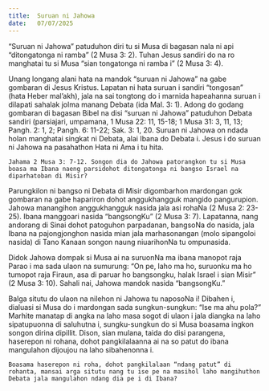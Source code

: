 ```yaml
---
title:  Suruan ni Jahowa
date:   07/07/2025
---
```


“Suruan ni Jahowa” patuduhon diri tu si Musa di bagasan nala ni api “ditongatonga ni ramba” (2 Musa 3: 2). Tuhan Jesus sandiri do na ro manghatai tu si Musa “sian tongatonga ni ramba i” (2 Musa 3: 4).

Unang longang alani hata na mandok “suruan ni Jahowa” na gabe gombaran di Jesus Kristus. Lapatan ni hata suruan i sandiri “tongosan” (hata Heber mal’akh), jala na sai tongtong do i marnida hapeahanna suruan i dilapati sahalak jolma manang Debata (ida Mal. 3: 1). Adong do godang gombaran di bagasan Bibel na disi “suruan ni Jahowa” patuduhon Debata sandiri (parsiajari, umpamana, 1 Musa 22: 11, 15-18; 1 Musa 31: 3, 11, 13; Pangh. 2: 1, 2; Pangh. 6: 11-22; Sak. 3: 1, 20. Suruan ni Jahowa on ndada holan manghatai singkat ni Debata, alai Ibana do Debata i. Jesus i do suruan ni Jahowa na pasahathon Hata ni Ama i tu hita.

`Jahama 2 Musa 3: 7-12. Songon dia do Jahowa patorangkon tu si Musa boasa ma Ibana naeng parsidohot ditongatonga ni bangso Israel na diparhatoban di Misir?`

Parungkilon ni bangso ni Debata di Misir digombarhon mardongan gok gombaran na gabe hapariron dohot anggukhangguk mangido pangurupion. Jahowa manangihon anggukhangguk nasida jala asi rohaNa (2 Musa 2: 23-25). Ibana manggoari nasida “bangsongKu” (2 Musa 3: 7). Lapatanna, nang andorang di Sinai dohot patoguhon parpadanan, bangsoNa do nasida, jala Ibana na pajongjonghon nasida mian jala marhasonangan (molo sipangoloi nasida) di Tano Kanaan songon naung niuarihonNa tu ompunasida.

Didok Jahowa dompak si Musa ai na suruonNa ma ibana manopot raja Parao i ma sada ulaon na sumurung: “On pe, laho ma ho, suruonku ma ho tumopot raja Firaun, asa di paruar ho bangsongku, halak Israel i sian Misir” (2 Musa 3: 10). Sahali nai, Jahowa mandok nasida “bangsongKu.”

Balga situtu do ulaon na nilehon ni Jahowa tu naposoNa i! Dibahen i, dialuasi si Musa do i mardongan sada sungkun-sungkun: “Ise ma ahu pola?” Marhite manatap di angka na laho masa sogot di ulaon i jala diangka na laho sipatupuonna di saluhutna i, sungku-sungkun do si Musa boasama ingkon songon dirina dipillit. Dison, sian mulana, taida do disi parangena, haserepon ni rohana, dohot pangkilalaanna ai na so patut do ibana mangulahon dijoujou na laho sibahenonna i.

`Boasama haserepon ni roha, dohot pangkilalaan “ndang patut” di rohanta, mansai arga situtu nang tu ise pe na masihol laho mangihuthon Debata jala mangulahon ndang dia pe i di Ibana?`